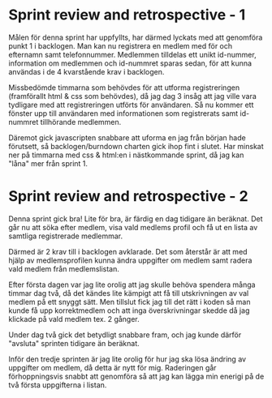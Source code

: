 # Sprint review and retrospective - 1 #

Målen för denna sprint har uppfyllts, har därmed lyckats med att genomföra punkt 1 i backlogen. 
Man kan nu registrera en medlem med för och efternamn samt telefonnummer. Medlemmen tilldelas ett unikt id-nummer, 
information om medlemmen och id-nummret sparas sedan, för att kunna användas i de 4 kvarstående krav i backlogen.

Missbedömde timmarna som behövdes för att utforma registreringen (framförallt html & css som behövdes), då jag dag 3 insåg att jag ville vara tydligare med att 
registreringen utförts för användaren. Så nu kommer ett fönster upp till användaren med informationen som registrerats samt id-nummret tillhörande medlemmen.

Däremot gick javascripten snabbare att uforma en jag från början hade förutsett, så backlogen/burndown charten gick ihop fint i slutet. 
Har minskat ner på timmarna med css & html:en i nästkommande sprint, då jag kan "låna" mer från sprint 1. 

# Sprint review and retrospective - 2 #

Denna sprint gick bra! Lite för bra, är färdig en dag tidigare än beräknat. Det går nu att söka efter medlem, visa vald 
medlems profil och få ut en lista av samtliga registrerade medlemmar. 

Därmed är 2 krav till i backlogen avklarade. Det som återstår är att med hjälp av medlemsprofilen kunna ändra uppgifter om medlem samt radera vald medlem från medlemslistan. 

Efter första dagen var jag lite orolig att jag skulle behöva spendera många timmar dag två, då det kändes lite kämpigt att få till utskrivningen av val medlem på ett snyggt sätt. Men tillslut fick jag till det rätt i koden så man kunde få upp korrektmedlem och att inga överskrivningar skedde då jag klickade på vald medlem tex. 2 gånger. 

Under dag två gick det betydligt snabbare fram, och jag kunde därför "avsluta" sprinten tidigare än beräknat. 

Inför den tredje sprinten är jag lite orolig för hur jag ska lösa ändring av uppgifter om medlem, då detta är nytt för mig. Raderingen går förhoppningsvis snabbt att genomföra så att jag kan lägga min enerigi på de två första uppgifterna i listan. 

